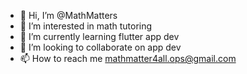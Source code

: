 - 👋 Hi, I’m @MathMatters
- 👀 I’m interested in math tutoring
- 🌱 I’m currently learning flutter app dev
- 💞️ I’m looking to collaborate on app dev
- 📫 How to reach me mathmatter4all.ops@gmail.com

<!---
MathMatters/MathMatters is a ✨ special ✨ repository because its `README.md` (this file) appears on your GitHub profile.
You can click the Preview link to take a look at your changes.
--->
